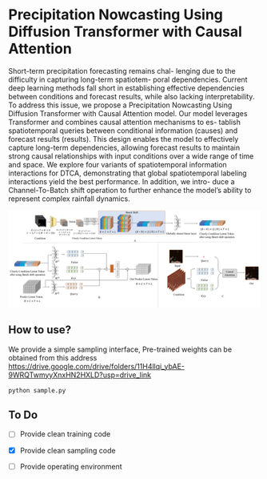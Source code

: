 # Precipitation Nowcasting Using Diffusion Transformer with Causal Attention


Short-term precipitation forecasting remains chal- lenging due to the difficulty in capturing long-term spatiotem- poral dependencies. Current deep learning methods fall short in establishing effective dependencies between conditions and forecast results, while also lacking interpretability. To address this issue, we propose a Precipitation Nowcasting Using Diffusion Transformer with Causal Attention model. Our model leverages Transformer and combines causal attention mechanisms to es- tablish spatiotemporal queries between conditional information (causes) and forecast results (results). This design enables the model to effectively capture long-term dependencies, allowing forecast results to maintain strong causal relationships with input conditions over a wide range of time and space. We explore four variants of spatiotemporal information interactions for DTCA, demonstrating that global spatiotemporal labeling interactions yield the best performance. In addition, we intro- duce a Channel-To-Batch shift operation to further enhance the model’s ability to represent complex rainfall dynamics.

<img src="img/batchshiftcross.png" alt="">



## How to use?
We provide a simple sampling interface, Pre-trained weights can be obtained from this address  https://drive.google.com/drive/folders/11H4llqi_ybAE-9WRQTwmyyXnxHN2HXLD?usp=drive_link

```
python sample.py
```

## To Do

- [ ] Provide clean training code
- [x] Provide clean sampling code
- [ ] Provide operating environment

